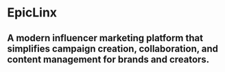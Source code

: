 # EpicLinx 
## A modern influencer marketing platform that simplifies campaign creation, collaboration, and content management for brands and creators.
